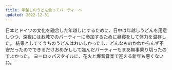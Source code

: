 ```yaml
---
title: 年越しのうどん食ってパーティーへ
updated: 2022-12-31
---
```


日本とドイツの文化を融合した年越しにするために、日中は年越しうどんを用意しつつ、深夜にはお城でのパーティーに参加するために昼寝をして体力を温存した。
結果としててうちのうどんはおいしかったし、どんなものかわからんず不安だったのでできるだけおめかしして臨んだパーティーもまあ無事乗り切ったのでよかった。
ヨーロッパスタイルに、花火と爆音音楽で迎える新年も悪くないね。

